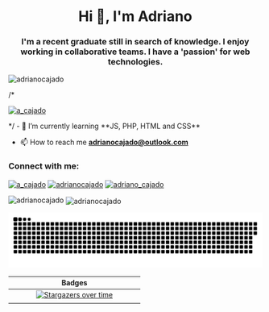 <h1 align="center">Hi 👋, I'm Adriano</h1>
<h3 align="center">I'm a recent graduate still in search of knowledge. I enjoy working in collaborative teams. I have a 'passion' for web technologies.</h3>

<p align="left"> <img src="https://komarev.com/ghpvc/?username=adrianocajado&label=Profile%20views&color=0e75b6&style=flat" alt="adrianocajado" /> </p>


/*
<p align="left"> <a href="https://twitter.com/a_cajado" target="blank"><img src="https://img.shields.io/twitter/follow/a_cajado?logo=twitter&style=for-the-badge" alt="a_cajado" /></a> </p>
*/
- 🌱 I’m currently learning **JS, PHP, HTML and CSS**

- 📫 How to reach me **adrianocajado@outlook.com**

<h3 align="left">Connect with me:</h3>
<p align="left">
<a href="https://twitter.com/a_cajado" target="blank"><img align="center" src="https://raw.githubusercontent.com/rahuldkjain/github-profile-readme-generator/master/src/images/icons/Social/twitter.svg" alt="a_cajado" height="30" width="40" /></a>
<a href="https://linkedin.com/in/adrianocajado" target="blank"><img align="center" src="https://raw.githubusercontent.com/rahuldkjain/github-profile-readme-generator/master/src/images/icons/Social/linked-in-alt.svg" alt="adrianocajado" height="30" width="40" /></a>
<a href="https://instagram.com/adriano_cajado" target="blank"><img align="center" src="https://raw.githubusercontent.com/rahuldkjain/github-profile-readme-generator/master/src/images/icons/Social/instagram.svg" alt="adriano_cajado" height="30" width="40" /></a>
</p>


<p><img align="left" src="https://github-readme-stats.vercel.app/api/top-langs?username=adrianocajado&show_icons=true&locale=en&layout=compact" alt="adrianocajado" /></p>

<p>&nbsp;<img align="center" src="https://github-readme-stats.vercel.app/api?username=adrianocajado&show_icons=true&locale=en" alt="adrianocajado" /></p>





![Gits Snake Revenge Animation](https://github.com/VagnerBellacosa/VagnerBellacosa/blob/main/github-contribution-grid-snake.svg)

| | **Badges** | |
| :---: | :---: | :---: |
| &nbsp; &nbsp; &nbsp; &nbsp; &nbsp; | [![Stargazers over time](https://contributor-graph-api.apiseven.com/contributors-svg?chart=contributorOverTime&repo=VagnerBellacosa/badges)](https://www.apiseven.com/en/contributor-graph?chart=contributorOverTime&repo=VagnerBellacosa/badges)               | &nbsp; &nbsp; &nbsp; &nbsp; &nbsp; |
| | | |
